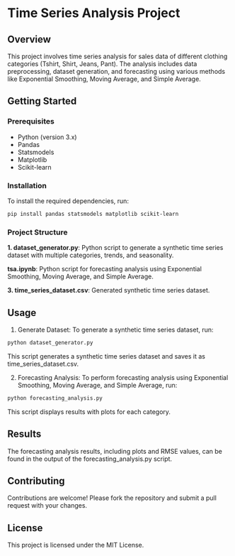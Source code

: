 # Time Series Analysis Project

## Overview

This project involves time series analysis for sales data of different clothing categories (Tshirt, Shirt, Jeans, Pant). The analysis includes data preprocessing, dataset generation, and forecasting using various methods like Exponential Smoothing, Moving Average, and Simple Average.

## Getting Started

### Prerequisites

- Python (version 3.x)
- Pandas
- Statsmodels
- Matplotlib
- Scikit-learn

### Installation

To install the required dependencies, run:

```bash
pip install pandas statsmodels matplotlib scikit-learn
```

### Project Structure
**1. dataset_generator.py**: Python script to generate a synthetic time series dataset with multiple categories, trends, and seasonality.

**tsa.ipynb**: Python script for forecasting analysis using Exponential Smoothing, Moving Average, and Simple Average.

**3. time_series_dataset.csv**: Generated synthetic time series dataset.
## Usage
1. Generate Dataset:
   To generate a synthetic time series dataset, run:
  ```bash
  python dataset_generator.py
  ```
  This script generates a synthetic time series dataset and saves it as time_series_dataset.csv.

2. Forecasting Analysis:
  To perform forecasting analysis using Exponential Smoothing, Moving Average, and Simple Average, run:  
  ```bash
  python forecasting_analysis.py
  ```
  This script displays results with plots for each category.

## Results
The forecasting analysis results, including plots and RMSE values, can be found in the output of the forecasting_analysis.py script.

## Contributing
Contributions are welcome! Please fork the repository and submit a pull request with your changes.

## License
This project is licensed under the MIT License.
